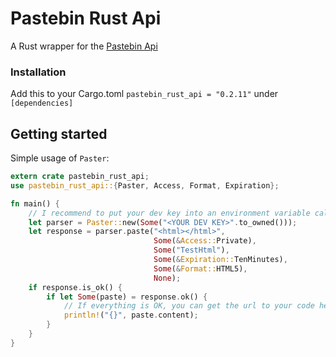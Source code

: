  # Pastebin Rust Api

 A Rust wrapper for the [Pastebin Api](https://pastebin.com/api)
 
 ### Installation
 
 Add this to your Cargo.toml `pastebin_rust_api = "0.2.11"` under `[dependencies]`

 ## Getting started

 Simple usage of `Paster`:

 ```Rust
 extern crate pastebin_rust_api;
 use pastebin_rust_api::{Paster, Access, Format, Expiration};

 fn main() {
     // I recommend to put your dev key into an environment variable called `PASTEBIN_DEVELOPER_TOKEN`.
     let parser = Paster::new(Some("<YOUR DEV KEY>".to_owned()));
     let response = parser.paste("<html></html>",
                                 Some(&Access::Private),
                                 Some("TestHtml"),
                                 Some(&Expiration::TenMinutes),
                                 Some(&Format::HTML5),
                                 None);
     if response.is_ok() {
         if let Some(paste) = response.ok() {
             // If everything is OK, you can get the url to your code here.
             println!("{}", paste.content);
         }
     }
 }

 ```
